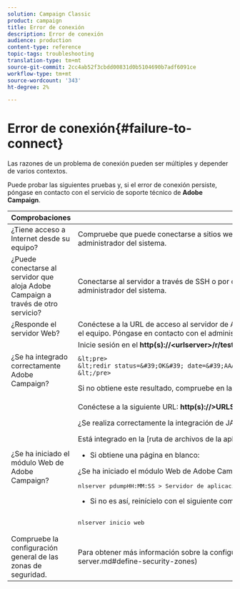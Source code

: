 ```yaml
---
solution: Campaign Classic
product: campaign
title: Error de conexión
description: Error de conexión
audience: production
content-type: reference
topic-tags: troubleshooting
translation-type: tm+mt
source-git-commit: 2cc4ab52f3cbdd00831d0b5104690b7adf6091ce
workflow-type: tm+mt
source-wordcount: '343'
ht-degree: 2%

---
```



# Error de conexión{#failure-to-connect}

Las razones de un problema de conexión pueden ser múltiples y depender de varios contextos.

Puede probar las siguientes pruebas y, si el error de conexión persiste, póngase en contacto con el servicio de soporte técnico de **Adobe Campaign**.



<table> 
 <thead> 
  <tr> 
   <th>Comprobaciones<br /> </th> 
   <th>Resolución<br /> </th> 
  </tr> 
 </thead> 
 <tbody> 
  <tr> 
   <td>¿Tiene acceso a Internet desde su equipo?</td> 
   <td>Compruebe que puede conectarse a sitios web en Internet (por ejemplo). Si no puede conectarse, el problema está en su equipo. Póngase en contacto con el administrador del sistema.</td>
  </tr>
  <tr> 
   <td>¿Puede conectarse al servidor que aloja Adobe Campaign a través de otro servicio?</td> 
   <td>Conectarse al servidor a través de SSH o por cualquier otro medio. Si esto no es posible, la compañía del host tiene un problema. Póngase en contacto con el administrador del sistema.</td>
  </tr>
  <tr> 
   <td>¿Responde el servidor Web?</td> 
   <td>Conéctese a la URL de acceso al servidor de Adobe Campaign mediante un explorador Web: <b>http(s):// &lt;urlserver&gt;</b>. Si no responde, el servidor web se detiene en el equipo. Póngase en contacto con el administrador del sistema de la compañía del host para reiniciar el servicio.</td>
  </tr>
  <tr> 
   <td>¿Se ha integrado correctamente Adobe Campaign?</td> 
   <td>Inicie sesión en el <b>http(s)://&lt;urlserver&gt;/r/test</b> URL. El servidor debe devolver el siguiente tipo de mensaje:

    &lt;pre>
    &lt;redir status=&#39;OK&#39; date=&#39;AAAA/MM/DD HH:MM:SS&#39; build=&#39;XXXX&#39; host=&#39;&lt;hostname>&#39; localHost=&#39;&lt;server>&#39;/>
    &lt;/pre>
Si no obtiene este resultado, compruebe en la configuración del servidor Web que se tiene en cuenta la integración.</td>
</tr>
  <tr> 
   <td>¿Se ha iniciado el módulo Web de Adobe Campaign?</td> 
   <td>Conéctese a la siguiente URL: <b>http(s)://&gt;URLSERVER&lt;/nl/jsp/logon.jsp</b>* Si obtiene un error de Java de Tomcat:

¿Se realiza correctamente la integración de JAVA? Adobe Campaign requiere un JDK SUN.

Está integrado en la [ruta de archivos de la aplicación]/nl6/customer.sh

* Si obtiene una página en blanco:

¿Se ha iniciado el módulo Web de Adobe Campaign? Debe obtener:

<pre>
nlserver pdumpHH:MM:SS &gt; Servidor de aplicaciones para Adobe Campaign Classic (7.X YY.R build XXX@SHA1) de DD/MM/AAAA[...]web@default (27515) - 55.2 Mb[...]
</pre>

* Si no es así, reinícielo con el siguiente comando:

<pre>        
nlserver inicio web
</pre>
</td>
</tr>
  <tr>
  	<td>Compruebe la configuración general de las zonas de seguridad.</td>
  	<td>Para obtener más información sobre la configuración de zonas de seguridad, consulte [esta sección](../../installation/using/configuring-campaign-server.md#define-security-zones)</td>
  </tr>
 </tbody> 
</table>

